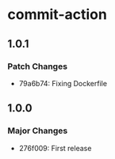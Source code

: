 # commit-action

## 1.0.1

### Patch Changes

- 79a6b74: Fixing Dockerfile

## 1.0.0

### Major Changes

- 276f009: First release
